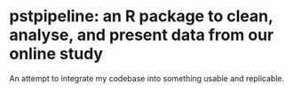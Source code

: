 # pstpipeline: an R package to clean, analyse, and present data from our online study

An attempt to integrate my codebase into something usable and replicable.


